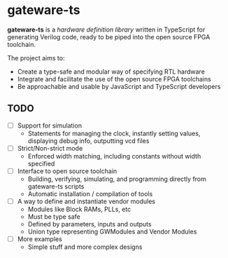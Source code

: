 # gateware-ts

**gateware-ts** is a *hardware definition library* written in TypeScript for generating Verilog code, ready to be piped into the open source FPGA toolchain.

The project aims to:

- Create a type-safe and modular way of specifying RTL hardware
- Integrate and facilitate the use of the open source FPGA toolchains
- Be approachable and usable by JavaScript and TypeScript developers

## TODO

- [ ] Support for simulation
  - Statements for managing the clock, instantly setting values, displaying debug info, outputting vcd files
- [ ] Strict/Non-strict mode
  - Enforced width matching, including constants without width specified
- [ ] Interface to open source toolchain
  - Building, verifying, simulating, and programming directly from gateware-ts scripts
  - Automatic installation / compilation of tools
- [ ] A way to define and instantiate vendor modules
  - Modules like Block RAMs, PLLs, etc
  - Must be type safe
  - Defined by parameters, inputs and outputs
  - Union type representing GWModules and Vendor Modules
- [ ] More examples
  - Simple stuff and more complex designs